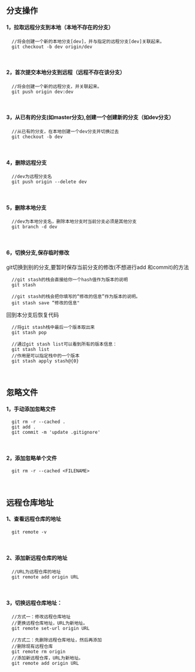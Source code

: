 ## 分支操作

#### 1，拉取远程分支到本地（本地不存在的分支）

```
  //将会创建一个新的本地分支[dev]，并与指定的远程分支[dev]关联起来。
  git checkout -b dev origin/dev
```
<br>

#### 2，首次提交本地分支到远程（远程不存在该分支） 
```
  //将会创建一个新的远程分支，并关联起来。
  git push origin dev:dev
```
<br>

#### 3，从已有的分支(如master分支),创建一个创建新的分支（如dev分支）
```
  //从已有的分支，在本地创建一个dev分支并切换过去
  git checkout -b dev
```
<br>

#### 4，删除远程分支
```
  //dev为远程分支名
  git push origin --delete dev
```
<br>

#### 5，删除本地分支
```
  //dev为本地分支名，删除本地分支时当前分支必须是其他分支
  git branch -d dev
```
<br>

#### 6，切换分支,保存临时修改
  git切换到别的分支,要暂时保存当前分支的修改(不想进行add 和commit)的方法 
```
  //git stash的栈会直接给你一个hash值作为版本的说明
  git stash

  //git stash的栈会把你填写的“修改的信息”作为版本的说明。
  git stash save “修改的信息"
``` 

  回到本分支后恢复代码
```
  //将git stash栈中最后一个版本取出来
  git stash pop

  //通过git stash list可以看到所有的版本信息：
  git stash list
  //作用是可以指定栈中的一个版本
  git stash apply stash@{0}
```
<br>

## 忽略文件
#### 1，手动添加忽略文件
```
  git rm -r --cached .
  git add .
  git commit -m 'update .gitignore'
```
<br>

#### 2，添加忽略单个文件
```
  git rm -r --cached <FILENAME>
```
<br>

## 远程仓库地址
#### 1、查看远程仓库的地址
```
  git remote -v
```
<br>

#### 2、添加新远程仓库的地址
```
  //URL为远程仓库的地址
  git remote add origin URL
```
<br>

#### 3，切换远程仓库地址：
```
  //方式一：修改远程仓库地址
  //更换远程仓库地址，URL为新地址。
  git remote set-url origin URL 

  //方式二：先删除远程仓库地址，然后再添加
  //删除现有远程仓库
  git remote rm origin 
  //添加新远程仓库，URL为新地址。
  git remote add origin URL
```
<br>
